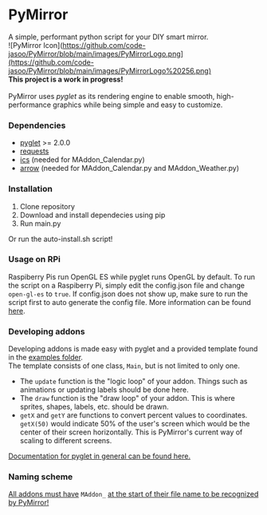# PyMirror
A simple, performant python script for your DIY smart mirror.<br>
![PyMirror Icon](https://github.com/code-jasoo/PyMirror/blob/main/images/PyMirrorLogo.png](https://github.com/code-jasoo/PyMirror/blob/main/images/PyMirrorLogo%20256.png)
<br>
**This project is a work in progress!**<br><br>
PyMirror uses *pyglet* as its rendering engine to enable smooth, high-performance graphics while being simple and easy to customize.


### Dependencies
- [pyglet](https://pypi.org/project/pyglet/) >= 2.0.0
- [requests](https://pypi.org/project/requests/)
- [ics](https://pypi.org/project/ics/) (needed for MAddon_Calendar.py)
- [arrow](https://pypi.org/project/arrow/) (needed for MAddon_Calendar.py and MAddon_Weather.py)

### Installation
1. Clone repository
2. Download and install dependecies using pip
3. Run main.py

Or run the auto-install.sh script!

### Usage on RPi
Raspiberry Pis run OpenGL ES while pyglet runs OpenGL by default. To run the script on a Raspiberry Pi, simply edit the config.json file and change `open-gl-es` to `true`. If config.json does not show up, make sure to run the script first to auto generate the config file. More information can be found [here](https://pyglet.readthedocs.io/en/latest/programming_guide/opengles.html#programming-guide-opengles).

### Developing addons
Developing addons is made easy with pyglet and a provided template found in the [examples folder](https://github.com/code-jasoo/PyMirror/tree/main/examples).<br>
The template consists of one class, `Main`, but is not limited to only one.
- The `update` function is the "logic loop" of your addon. Things such as animations or updating labels should be done here.
- The `draw` function is the "draw loop" of your addon. This is where sprites, shapes, labels, etc. should be drawn.
- `getX` and `getY` are functions to convert percent values to coordinates. `getX(50)` would indicate 50% of the user's screen which would be the center of their screen horizontally. This is PyMirror's current way of scaling to different screens.

[Documentation for pyglet in general can be found here.](https://pyglet.readthedocs.io/en/latest/index.html)

### Naming scheme
<u>All addons must have</u> `MAddon_` <u>at the start of their file name to be recognized by PyMirror!</u>


